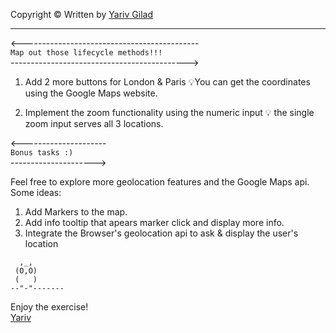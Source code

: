 <!-- prettier-ignore-start -->

Copyright © Written by [Yariv Gilad](https://yarivgilad.com) 
<hr>


<--------------------------------------------     
`Map out those lifecycle methods!!!`   
-------------------------------------------->

1. Add 2 more buttons for London & Paris
   💡You can get the coordinates using the Google Maps website.

2. Implement the zoom functionality using the numeric input
   💡 the single zoom input serves all 3 locations.

<---------------------   
 `Bonus tasks :)`   
--------------------->

Feel free to explore more geolocation features and the Google Maps api.
Some ideas:

1. Add Markers to the map.
2. Add info tooltip that apears marker click and display more info.
3. Integrate the Browser's geolocation api
   to ask & display the user's location

``` 
  ,_,
 (O,O)
 (   )
--"-"-------
```

Enjoy the exercise!    
[Yariv](https://www.linkedin.com/in/yarivgilad/)    

<br>
<!-- prettier-ignore-end -->
